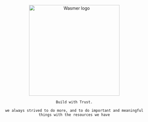 <div align="center">
    <a href="https://tohjiwa.com" target="_blank">
        <picture>
          <source srcset="https://raw.githubusercontent.com/wasmerio/wasmer/master/assets/logo-white.png"  media="(prefers-color-scheme: dark)">
          <img width="300" src="https://tohjiwa.com/assets/img/tohjiwa_teknologi_logo.png" alt="Wasmer logo">
        </picture>
    </a>
    <br>
    
    Build with Trust.
    
    we always strived to do more, and to do important and meaningful things with the resources we have
</div>
